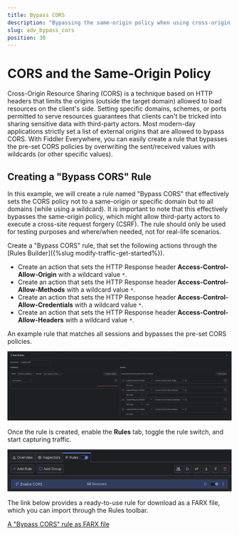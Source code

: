 ```yaml
---
title: Bypass CORS
description: "Bypassing the same-origin policy when using cross-origin resource sharing (CORS)."
slug: adv_bypass_cors
position: 30
---
```


# CORS and the Same-Origin Policy

Cross-Origin Resource Sharing (CORS) is a technique based on HTTP headers that limits the origins (outside the target domain) allowed to load resources on the client's side. Setting specific domains, schemes, or ports permitted to serve resources guarantees that clients can't be tricked into sharing sensitive data with third-party actors. Most modern-day applications strictly set a list of external origins that are allowed to bypass CORS. With Fiddler Everywhere, you can easily create a rule that bypasses the pre-set CORS policies by overwriting the sent/received values with wildcards (or other specific values).

## Creating a "Bypass CORS" Rule

In this example, we will create a rule named "Bypass CORS" that effectively sets the CORS policy not to a same-origin or specific domain but to all domains (while using a wildcard). It is important to note that this effectively bypasses the same-origin policy, which might allow third-party actors to execute a cross-site request forgery (CSRF). The rule should only be used for testing purposes and where/when needed, not for real-life scenarios.

Create a "Bypass CORS" rule, that set the following actions through the [Rules Builder]({%slug modify-traffic-get-started%}).

- Create an action that sets the HTTP Response header **Access-Control-Allow-Origin** with a wildcard value `*`.
- Create an action that sets the HTTP Response header **Access-Control-Allow-Methods** with a wildcard value `*`.
- Create an action that sets the HTTP Response header **Access-Control-Allow-Credentials** with a wildcard value `*`.
- Create an action that sets the HTTP Response header **Access-Control-Allow-Headers** with a wildcard value `*`.

An example rule that matches all sessions and bypasses the pre-set CORS policies.

![Creating "Bypass CORS" rule](../../images/advanced/adv-bypass-cors.png)

Once the rule is created, enable the **Rules** tab, toggle the rule switch, and start capturing traffic.

![Activating the "Bypass CORS" rule](../../images/advanced/adv-bypass-cors-active.png)

The link below provides a ready-to-use rule for download as a FARX file, which you can import through the Rules toolbar.

[A "Bypass CORS" rule as FARX file](https://github.com/telerik/fiddler-everywhere/rules/tooling/bypass-cors)
 
 